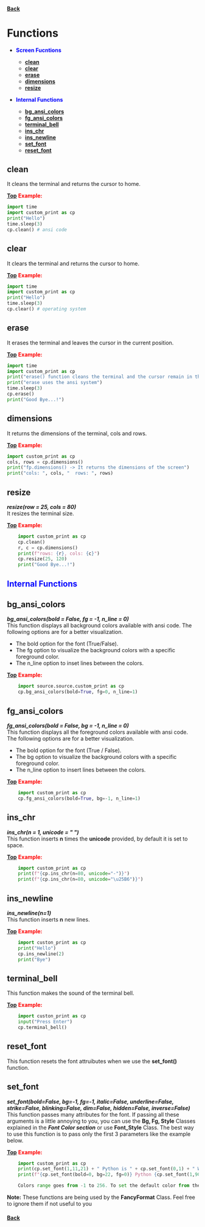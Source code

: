 #### [Back](README.md)
# Functions
* <span style="color:blue"> <strong>Screen Fucntions </strong> </span>
  * [**clean**](#clean)
  * [**clear**](#clear)
  * [**erase**](#erase)
  * [**dimensions**](#dimensions)
  * [**resize**](#resize)

* <span style="color:blue"> <strong>  Internal Functions </strong> </span>
  * [**bg_ansi_colors**](#bg_ansi_colors)
  * [**fg_ansi_colors**](#fg_ansi_colors)
  * [**terminal_bell**](#terminal_bell)
  * [**ins_chr**](#ins_chr)
  * [**ins_newline**](#ins_newline)
  * [**set_font**](#set_font)
  * [**reset_font**](#reset_font)


## clean
It cleans the terminal and returns the cursor to home.

[**Top**](#functions) <span style="color:red"> <strong> Example: </strong> </span>

```python
import time
import custom_print as cp
print("Hello")
time.sleep(3)
cp.clean() # ansi code
```

## clear
It clears the terminal and returns the cursor to home.

[**Top**](#functions) <span style="color:red"> <strong> Example: </strong> </span>

```python
import time
import custom_print as cp
print("Hello")
time.sleep(3)
cp.clear() # operating system 
```

## erase
It erases the terminal and leaves the cursor in the current position.

[**Top**](#functions) <span style="color:red"> <strong> Example: </strong> </span>

```python
import time
import custom_print as cp
print("erase() function cleans the terminal and the cursor remain in the same position")
print("erase uses the ansi system")
time.sleep(3)
cp.erase()
print("Good Bye...!")
```

## dimensions
It returns the dimensions of the terminal, cols and rows.

[**Top**](#functions) <span style="color:red"> <strong> Example: </strong> </span>

```python
import custom_print as cp
cols, rows = cp.dimensions()
print("fp.dimensions() -> It returns the dimensions of the screen")
print("cols: ", cols, "  rows: ", rows)
```


## resize
***resize(row = 25, cols = 80)*** <br>
It resizes the terminal size.

[**Top**](#functions) <span style="color:red"> <strong> Example: </strong> </span>
```python   
    import custom_print as cp
    cp.clean()
    r, c = cp.dimensions()
    print(f"rows: {r}, cols: {c}")
    cp.resize(25, 120)
    print("Good Bye...!")    
```

## <span style="color:blue"> <strong>  Internal Functions </strong> </span>
## bg_ansi_colors
***bg_ansi_colors(bold = False, fg = -1, n_line = 0)*** <br>
This function displays all background colors available with ansi code. The following options are for a better visualization.

- The bold option for the font (True/False).
- The fg option to visualize the background colors with a specific foreground color.
- The n_line option to inset lines between the colors. 

[**Top**](#functions) <span style="color:red"> <strong> Example: </strong> </span>

```python
    import source.source.custom_print as cp
    cp.bg_ansi_colors(bold=True, fg=0, n_line=1)
```

## fg_ansi_colors
***fg_ansi_colors(bold = False, bg = -1, n_line = 0)*** <br>
This function displays all the foreground colors available with ansi code. The following options are for a better visualization.
* The bold option for the font (True / False).
* The bg option to visualize the background colors with a specific foreground color.
* The n_line option to insert lines between the colors.

[**Top**](#functions) <span style="color:red"> <strong> Example: </strong> </span>

```python
    import custom_print as cp
    cp.fg_ansi_colors(bold=True, bg=-1, n_line=1)
```

## ins_chr
***ins_chr(n = 1, unicode = " ")*** <br>
This function inserts **n** times the **unicode** provided, by default it is set to space.

[**Top**](#functions) <span style="color:red"> <strong> Example: </strong> </span>

```python
    import custom_print as cp
    print(f"{cp.ins_chr(n=80, unicode="-")}")
    print(f"{cp.ins_chr(n=80, unicode="\u25B6")}")
```

## ins_newline
***ins_newline(n=1)*** <br>
This function inserts **n** new lines.

[**Top**](#functions) <span style="color:red"> <strong> Example: </strong> </span>

```python
    import custon_print as cp
    print("Hello")
    cp.ins_newline(2)
    print("Bye")
```

## terminal_bell
This function makes the sound of the terminal bell.

[**Top**](#functions) <span style="color:red"> <strong> Example: </strong> </span>

```python
    import custon_print as cp
    input("Press Enter")
    cp.terminal_bell()
```

## reset_font
This function resets the font attruibutes when we use the **set_font()** function.

## set_font
***set_font(bold=False, bg=-1, fg=-1, italic=False, underline=False, strike=False, blinking=False, dim=False, hidden=False, inverse=False)*** <br>
This function passes many attributes for the font. If passing all these arguments is a little annoying to you, you can use the **Bg, Fg, Style** Classes explained in the ***Font Color section*** or use **Font_Style** Class. The best way to use this function is to pass only the first 3 parameters like the example below. 

[**Top**](#functions) <span style="color:red"> <strong> Example: </strong> </span>

```python
    import custom_print as cp
	print(cp.set_font(1,11,21) + " Python is " + cp.set_font(0,1) + " Wonderful."+cp.reset_font())           
	print(f"{cp.set_font(bold=0, bg=22, fg=0)} Python {cp.set_font(1,90,7)} Language.{cp.reset_font()}")

    Colors range goes from -1 to 256. To set the default color from the system use -1 or 256.
```

**Note:** These functions are being used by the **FancyFormat** Class. Feel free to ignore them if not useful to you

#### [Back](README.md)